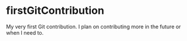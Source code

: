 # firstGitContribution
My very first Git contribution.  I plan on contributing more in the future or when I need to.  
